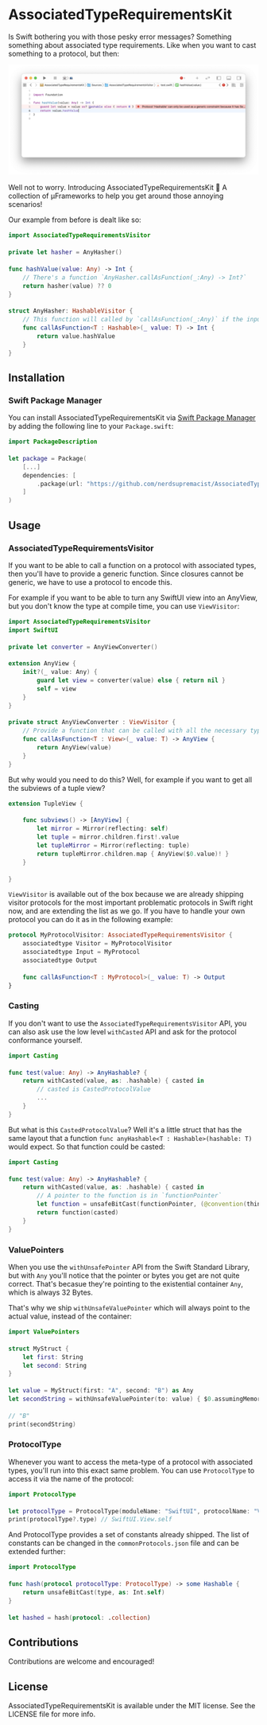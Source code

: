 # AssociatedTypeRequirementsKit

Is Swift bothering you with those pesky error messages? Something something about associated type requirements. Like when you want to cast something to a protocol, but then:

![](swift-error-message.png)

Well not to worry. Introducing AssociatedTypeRequirementsKit 🤗
A collection of µFrameworks to help you get around those annoying scenarios!

Our example from before is dealt like so:

```swift
import AssociatedTypeRequirementsVisitor

private let hasher = AnyHasher()

func hashValue(value: Any) -> Int {
    // There's a function `AnyHasher.callAsFunction(_:Any) -> Int?`
    return hasher(value) ?? 0
}

struct AnyHasher: HashableVisitor {
    // This function will called by `callAsFunction(_:Any)` if the input conforms to hashable
    func callAsFunction<T : Hashable>(_ value: T) -> Int {
        return value.hashValue 
    }
}
```

## Installation
### Swift Package Manager

You can install AssociatedTypeRequirementsKit via [Swift Package Manager](https://swift.org/package-manager/) by adding the following line to your `Package.swift`:

```swift
import PackageDescription

let package = Package(
    [...]
    dependencies: [
        .package(url: "https://github.com/nerdsupremacist/AssociatedTypeRequirementsKit.git", from: "0.1.0")
    ]
)
```

## Usage

### AssociatedTypeRequirementsVisitor

If you want to be able to call a function on a protocol with associated types, then you'll have to provide a generic function. Since closures cannot be generic, we have to use a protocol to encode this.

For example if you want to be able to turn any SwiftUI view into an AnyView, but you don't know the type at compile time, you can use `ViewVisitor`:

```swift
import AssociatedTypeRequirementsVisitor
import SwiftUI

private let converter = AnyViewConverter()

extension AnyView {
    init?(_ value: Any) {
        guard let view = converter(value) else { return nil }
        self = view
    }
}

private struct AnyViewConverter : ViewVisitor {
    // Provide a function that can be called with all the necessary type information
    func callAsFunction<T : View>(_ value: T) -> AnyView {
        return AnyView(value)
    }
}
```

But why would you need to do this? Well, for example if you want to get all the subviews of a tuple view?

```swift
extension TupleView {

    func subviews() -> [AnyView] {
        let mirror = Mirror(reflecting: self)
        let tuple = mirror.children.first!.value
        let tupleMirror = Mirror(reflecting: tuple)
        return tupleMirror.children.map { AnyView($0.value)! }
    }

}
```

`ViewVisitor` is available out of the box because we are already shipping visitor protocols for the most important problematic protocols in Swift right now, and are extending the list as we go.
If you have to handle your own protocol you can do it as in the following example:

```swift
protocol MyProtocolVisitor: AssociatedTypeRequirementsVisitor {
    associatedtype Visitor = MyProtocolVisitor
    associatedtype Input = MyProtocol
    associatedtype Output
    
    func callAsFunction<T : MyProtocol>(_ value: T) -> Output
}
```

### Casting

If you don't want to use the `AssociatedTypeRequirementsVisitor` API, you can also ask use the low level `withCasted` API and ask for the protocol conformance yourself.

```swift
import Casting

func test(value: Any) -> AnyHashable? {
    return withCasted(value, as: .hashable) { casted in 
        // casted is CastedProtocolValue
        ...
    }
}
```

But what is this `CastedProtocolValue`? Well it's a little struct that has the same layout that a function `func anyHashable<T : Hashable>(hashable: T)` would expect. So that function could be casted:

```swift
import Casting

func test(value: Any) -> AnyHashable? {
    return withCasted(value, as: .hashable) { casted in 
        // A pointer to the function is in `functionPointer`
        let function = unsafeBitCast(functionPointer, (@convention(thin) (CastedProtocolValue) -> AnyHashable).self)
        return function(casted)
    }
}
```

### ValuePointers

When you use the `withUnsafePointer` API from the Swift Standard Library, but with `Any` you'll notice that the pointer or bytes you get are not quite correct. 
That's becasue they're pointing to the existential container `Any`, which is always 32 Bytes.

That's why we ship `withUnsafeValuePointer` which will always point to the actual value, instead of the container:

```swift
import ValuePointers

struct MyStruct {
    let first: String
    let second: String
}

let value = MyStruct(first: "A", second: "B") as Any
let secondString = withUnsafeValuePointer(to: value) { $0.assumingMemoryBound(to: String.self).advanced(by: 1).pointee }

// "B"
print(secondString)
```

### ProtocolType

Whenever you want to access the meta-type of a protocol with associated types, you'll run into this exact same problem.
You can use `ProtocolType` to access it via the name of the protocol:

```swift
import ProtocolType

let protocolType = ProtocolType(moduleName: "SwiftUI", protocolName: "View")
print(protocolType?.type) // SwiftUI.View.self
```

And ProtocolType provides a set of constants already shipped. The list of constants can be changed in the `commonProtocols.json` file and can be extended further:

```swift
import ProtocolType

func hash(protocol protocolType: ProtocolType) -> some Hashable {
    return unsafeBitCast(type, as: Int.self)
}

let hashed = hash(protocol: .collection)
```

## Contributions
Contributions are welcome and encouraged!

## License
AssociatedTypeRequirementsKit is available under the MIT license. See the LICENSE file for more info.

